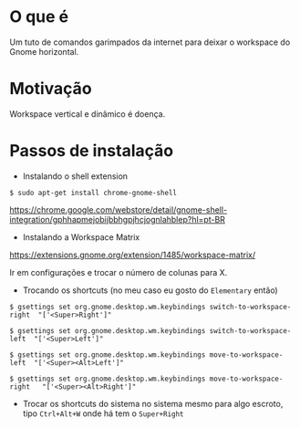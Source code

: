 # O que é

Um tuto de comandos garimpados da internet para deixar o workspace do Gnome horizontal.

# Motivação

Workspace vertical e dinâmico é doença.

# Passos de instalação

* Instalando o shell extension

```
$ sudo apt-get install chrome-gnome-shell
```

https://chrome.google.com/webstore/detail/gnome-shell-integration/gphhapmejobijbbhgpjhcjognlahblep?hl=pt-BR

* Instalando a Workspace Matrix

https://extensions.gnome.org/extension/1485/workspace-matrix/

Ir em configurações e trocar o número de colunas para X.

* Trocando os shortcuts (no meu caso eu gosto do `Elementary` então)

```
$ gsettings set org.gnome.desktop.wm.keybindings switch-to-workspace-right  "['<Super>Right']"
```

```
$ gsettings set org.gnome.desktop.wm.keybindings switch-to-workspace-left  "['<Super>Left']"
```

```
$ gsettings set org.gnome.desktop.wm.keybindings move-to-workspace-left  "['<Super><Alt>Left']"
```

```
$ gsettings set org.gnome.desktop.wm.keybindings move-to-workspace-right   "['<Super><Alt>Right']"
```

*  Trocar os shortcuts do sistema no sistema mesmo para algo escroto, tipo `Ctrl+Alt+W` onde há tem o `Super+Right`
